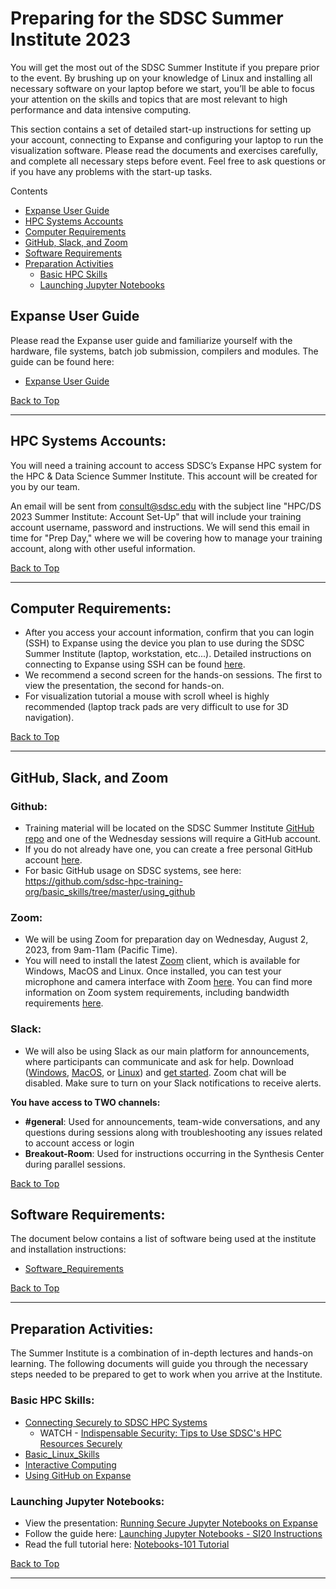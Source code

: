 # Preparing for the SDSC Summer Institute 2023

You will get the most out of the SDSC Summer Institute if you prepare prior to the event. By brushing up on your knowledge of Linux and installing all necessary software on your laptop before we start, you’ll be able to focus your attention on the skills and topics that are most relevant to high performance and data intensive computing.

This section contains a set of detailed start-up instructions for setting up your account, connecting to Expanse and configuring your laptop to run the visualization software. Please read the documents and exercises carefully, and complete all necessary steps before event. Feel free to ask questions or if you have any problems with the start-up tasks.


<a name="top">Contents
* [Expanse User Guide](#expanse-guide)
* [HPC Systems Accounts](#accounts)
* [Computer Requirements](#computer-req)
* [GitHub, Slack, and Zoom](#Github-Slack-Zoom)
* [Software Requirements](#software)
* [Preparation Activities](#prep-activities)
   * [Basic HPC Skills](#basic-skills)
   * [Launching Jupyter Notebooks](#jup-ntbks)

  
## Expanse User Guide <a name="expanse-guide"></a>
Please read the Expanse user guide and familiarize yourself with the hardware, file systems, batch job submission, compilers and modules. The guide can be found here:
* [Expanse User Guide](https://www.sdsc.edu/support/user_guides/expanse.html)

[Back to Top](#top)
<hr>

##  HPC Systems Accounts: <a name="accounts"></a>
You will need a training account to access SDSC’s Expanse HPC system for the HPC & Data Science Summer Institute. This account will be created for you by our team. 

An email will be sent from consult@sdsc.edu with the subject line "HPC/DS 2023 Summer Institute: Account Set-Up" that will include your training account username, password and instructions.
We will send this email in time for  "Prep Day," where we will be covering how to manage your training account, along with other useful information. 

[Back to Top](#top)
<hr>

 ## Computer Requirements: <a name="computer-req"></a>
* After you access your account information, confirm that you can login (SSH) to Expanse using the device you plan to use during the SDSC Summer Institute (laptop, workstation, etc...).  Detailed instructions on connecting to Expanse using SSH can be found [here](https://github.com/sdsc-hpc-training-org/basic_skills/tree/master/connecting-to-hpc-systems).  
* We recommend a second screen for the hands-on sessions. The first to view the presentation, the second for hands-on.
* For visualization tutorial a mouse with scroll wheel is highly recommended (laptop track pads are very difficult to use for 3D navigation).

[Back to Top](#top)
<hr>

##  GitHub, Slack, and Zoom <a name="Github-Slack-Zoom"></a>

### Github: <a name="github"></a>
* Training material will be located on the SDSC Summer Institute [GitHub repo](https://github.com/sdsc/sdsc-summer-institute-2023) and one of the Wednesday sessions will require a GitHub account.
* If you do not already have one, you can create a free personal GitHub account [here](https://docs.github.com/en/github/getting-started-with-github/signing-up-for-github/signing-up-for-a-new-github-account).  
* For basic GitHub usage on SDSC systems, see here: https://github.com/sdsc-hpc-training-org/basic_skills/tree/master/using_github

### Zoom:  <a name="zoom"></a>
* We will be using Zoom for preparation day on Wednesday, August 2, 2023, from 9am-11am (Pacific Time).
* You will need to install the latest [Zoom](https://zoom.us/download) client, which is available for Windows, MacOS and Linux. Once installed, you can test your microphone and camera interface with Zoom [here](https://zoom.us/test). You can find more information on Zoom system requirements, including bandwidth requirements [here](https://support.zoom.us/hc/en-us/articles/201362023-System-Requirements-for-PC-Mac-and-Linux).
  
### Slack:  <a name="slack"></a>
* We will also be using Slack as our main platform for announcements, where participants can communicate and ask for help. Download ([Windows](https://slack.com/downloads/windows), [MacOS](https://slack.com/downloads/mac), or [Linux](https://slack.com/downloads/linux)) and [get started](https://slack.com/help/articles/218080037-Getting-started-for-new-Slack-users). Zoom chat will be disabled. Make sure to turn on your Slack notifications to receive alerts. 
  
**You have access to TWO channels:**
* **#general**: Used for announcements, team-wide conversations, and any questions during sessions along with troubleshooting any issues related to account access or login 
* **Breakout-Room**: Used for instructions occurring in the Synthesis Center during parallel sessions. 

[Back to Top](#top)

## Software Requirements: <a name="software"></a>
The document below contains a list of software being used at the institute and installation instructions:
* [Software_Requirements](https://github.com/sdsc/sdsc-summer-institute-2022/blob/main/0_Preparation/software_requirements.md)

[Back to Top](#top)
<hr>

## Preparation Activities: <a name="prep-activities"></a>
The Summer Institute is a combination of in-depth lectures and hands-on learning. The following documents will guide you through the necessary steps needed to be prepared to get to work when you arrive at the Institute.

### Basic HPC Skills: <a name="basic-skills">
* [Connecting Securely to SDSC HPC Systems](https://github.com/sdsc-hpc-training-org/hpc-security)
    * WATCH - [Indispensable Security: Tips to Use SDSC's HPC Resources Securely](https://education.sdsc.edu/training/interactive/202007_security_tips/index.php)
* [Basic_Linux_Skills](https://github.com/sdsc-hpc-training-org/basic_skills/tree/master/basic_linux_skills_expanse)
* [Interactive Computing](https://github.com/sdsc-hpc-training-org/basic_skills/tree/master/interactive_computing)
* [Using GitHub on Expanse](https://github.com/sdsc-hpc-training-org/basic_skills/tree/master/using_github)

### Launching Jupyter Notebooks: <a name="jup-ntbks">
* View the presentation: [Running Secure Jupyter Notebooks on Expanse](https://github.com/sdsc/sdsc-summer-institute-2021/blob/main/0_Preparation/MThomas-Running-Secure-Jupyter-Notebooks-on-Expanse.pdf)
* Follow the guide here: [Launching Jupyter Notebooks - SI20 Instructions](https://github.com/sdsc/sdsc-summer-institute-2021/blob/main/0_Preparation/launching_jupyter_notebooks.md)
* Read the full tutorial here: [Notebooks-101 Tutorial](https://hpc-training.sdsc.edu/notebooks-101/)


[Back to Top](#top)
<hr>
